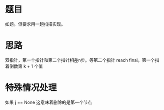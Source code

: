 # 题目
如题。但要求用一趟扫描实现。
# 思路
双指针，第一个指针和第二个指针相差n步。等第二个指针 reach final。第一个指着倒数第 k + 1 个值
# 特殊情况处理
如果 j == None 这意味着删除的是第一个节点